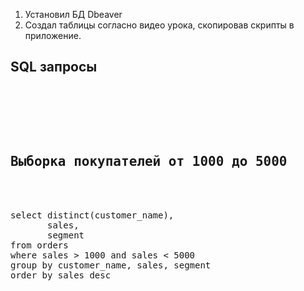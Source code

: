 1. Установил БД Dbeaver
2. Создал таблицы согласно видео урока, скопировав скрипты в приложение.
   

<h2>SQL запросы</h2>
<pre>
       <div class="container">
        <div class="block two first">
            <h2>Выборка покупателей от 1000 до 5000</h2>
                       <div class="wrapper">                                                
select distinct(customer_name),
	   sales,
	   segment
from orders
where sales > 1000 and sales < 5000
group by customer_name, sales, segment  
order by sales desc               
            </div>
        </div>
    </div>
</pre>
